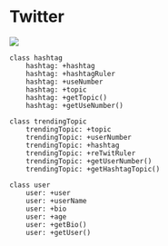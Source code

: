 # Twitter

[![](https://mermaid.ink/img/pako:eNqFksFuwyAQRH_F2lOr5gs4VqnUUw6tc_NlY7YY1ZhoAVVRlH8vxE7tgNtyMvPGMLPiDK2VBALaHp3balSMpmqGKq6rVHXoOo9qlNKaBFE9_Y_eQk-8xoOjXTCHdejtUbdrQJGvE3t4_IXub8cmx7KFZxqkHlR9f_SdXN6c45ia89i5pxhKbmCqv7TPJpObxi48l_nD-Dre-DOZZe-UeP457aYaq-IODRXgoG2hoSp9McmztsusM0hdlmQMOe_Tgg0YYoNaxud4vnLwHcVEIOKnRP5soBku0ReOEj29SO0tg_jA3tEGMHj7fhpaEJ4D3UzTk55cl2_yRui2)](https://mermaid-js.github.io/mermaid-live-editor/edit#pako:eNqFksFuwyAQRH_F2lOr5gs4VqnUUw6tc_NlY7YY1ZhoAVVRlH8vxE7tgNtyMvPGMLPiDK2VBALaHp3balSMpmqGKq6rVHXoOo9qlNKaBFE9_Y_eQk-8xoOjXTCHdejtUbdrQJGvE3t4_IXub8cmx7KFZxqkHlR9f_SdXN6c45ia89i5pxhKbmCqv7TPJpObxi48l_nD-Dre-DOZZe-UeP457aYaq-IODRXgoG2hoSp9McmztsusM0hdlmQMOe_Tgg0YYoNaxud4vnLwHcVEIOKnRP5soBku0ReOEj29SO0tg_jA3tEGMHj7fhpaEJ4D3UzTk55cl2_yRui2)


    class hashtag
        hashtag: +hashtag
        hashtag: +hashtagRuler
        hashtag: +useNumber
        hashtag: +topic
        hashtag: +getTopic()
        hashtag: +getUseNumber()

    class trendingTopic
        trendingTopic: +topic
        trendingTopic: +userNumber
        trendingTopic: +hashtag
        trendingTopic: +reTwitRuler
        trendingTopic: +getUserNumber()
        trendingTopic: +getHashtagTopic()

    class user
        user: +user
        user: +userName
        user: +bio
        user: +age
        user: +getBio()
        user: +getUser()